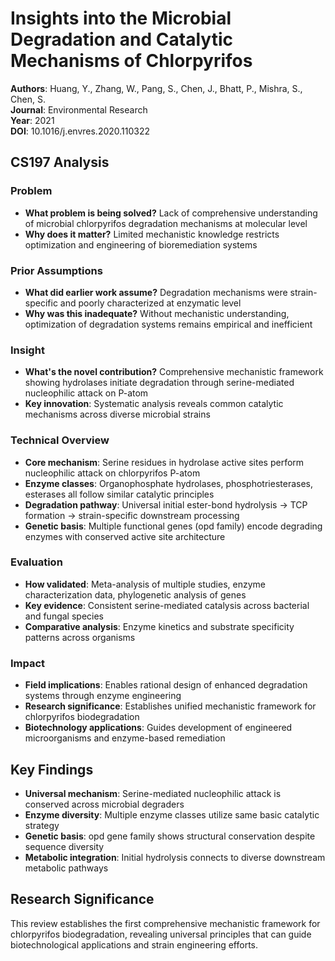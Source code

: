 # Insights into the Microbial Degradation and Catalytic Mechanisms of Chlorpyrifos

**Authors**: Huang, Y., Zhang, W., Pang, S., Chen, J., Bhatt, P., Mishra, S., Chen, S.  
**Journal**: Environmental Research  
**Year**: 2021  
**DOI**: 10.1016/j.envres.2020.110322  

## CS197 Analysis

### Problem
- **What problem is being solved?** Lack of comprehensive understanding of microbial chlorpyrifos degradation mechanisms at molecular level
- **Why does it matter?** Limited mechanistic knowledge restricts optimization and engineering of bioremediation systems

### Prior Assumptions
- **What did earlier work assume?** Degradation mechanisms were strain-specific and poorly characterized at enzymatic level
- **Why was this inadequate?** Without mechanistic understanding, optimization of degradation systems remains empirical and inefficient

### Insight
- **What's the novel contribution?** Comprehensive mechanistic framework showing hydrolases initiate degradation through serine-mediated nucleophilic attack on P-atom
- **Key innovation**: Systematic analysis reveals common catalytic mechanisms across diverse microbial strains

### Technical Overview
- **Core mechanism**: Serine residues in hydrolase active sites perform nucleophilic attack on chlorpyrifos P-atom
- **Enzyme classes**: Organophosphate hydrolases, phosphotriesterases, esterases all follow similar catalytic principles  
- **Degradation pathway**: Universal initial ester-bond hydrolysis → TCP formation → strain-specific downstream processing
- **Genetic basis**: Multiple functional genes (opd family) encode degrading enzymes with conserved active site architecture

### Evaluation
- **How validated**: Meta-analysis of multiple studies, enzyme characterization data, phylogenetic analysis of genes
- **Key evidence**: Consistent serine-mediated catalysis across bacterial and fungal species
- **Comparative analysis**: Enzyme kinetics and substrate specificity patterns across organisms

### Impact
- **Field implications**: Enables rational design of enhanced degradation systems through enzyme engineering
- **Research significance**: Establishes unified mechanistic framework for chlorpyrifos biodegradation
- **Biotechnology applications**: Guides development of engineered microorganisms and enzyme-based remediation

## Key Findings
- **Universal mechanism**: Serine-mediated nucleophilic attack is conserved across microbial degraders
- **Enzyme diversity**: Multiple enzyme classes utilize same basic catalytic strategy
- **Genetic basis**: opd gene family shows structural conservation despite sequence diversity
- **Metabolic integration**: Initial hydrolysis connects to diverse downstream metabolic pathways

## Research Significance
This review establishes the first comprehensive mechanistic framework for chlorpyrifos biodegradation, revealing universal principles that can guide biotechnological applications and strain engineering efforts.